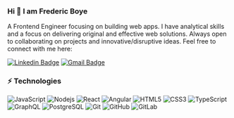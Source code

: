 ### Hi 👋 I am Frederic Boye

A Frontend Engineer focusing on building web apps. I have analytical skills and a focus on delivering original and effective web solutions.
Always open to collaborating on projects and innovative/disruptive ideas. Feel free to connect with me here:

[![Linkedin Badge](https://img.shields.io/badge/-fredericboye-blue?style=flat-square&logo=Linkedin&logoColor=white&link=https://www.linkedin.com/in/fredericboye/)](https://www.linkedin.com/in/fredericboye/)
[![Gmail Badge](https://img.shields.io/badge/-boye.claude@gmail.com-c14438?style=flat-square&logo=Gmail&logoColor=white&link=mailto:boye.claude@gmail.com)](mailto:boye.claude@gmail.com)



### ⚡ Technologies
![JavaScript](https://img.shields.io/badge/-JavaScript-black?style=flat-square&logo=javascript)
![Nodejs](https://img.shields.io/badge/-Nodejs-black?style=flat-square&logo=Node.js)
![React](https://img.shields.io/badge/-React-black?style=flat-square&logo=react)
![Angular](https://img.shields.io/badge/-Angular-c14438?style=flat-square&logo=angular)
![HTML5](https://img.shields.io/badge/-HTML5-E34F26?style=flat-square&logo=html5&logoColor=white)
![CSS3](https://img.shields.io/badge/-CSS3-1572B6?style=flat-square&logo=css3)
![TypeScript](https://img.shields.io/badge/-TypeScript-007ACC?style=flat-square&logo=typescript)
![GraphQL](https://img.shields.io/badge/-GraphQL-E10098?style=flat-square&logo=graphql)
![PostgreSQL](https://img.shields.io/badge/-PostgreSQL-336791?style=flat-square&logo=postgresql)
![Git](https://img.shields.io/badge/-Git-black?style=flat-square&logo=git)
![GitHub](https://img.shields.io/badge/-GitHub-181717?style=flat-square&logo=github)
![GitLab](https://img.shields.io/badge/-GitLab-FCA121?style=flat-square&logo=gitlab)




